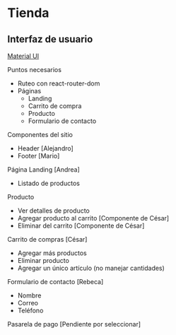 # Tienda

## Interfaz de usuario
[Material UI](https://mui.com/material-ui/react-button/)


Puntos necesarios
- Ruteo con react-router-dom
- Páginas
  - Landing
  - Carrito de compra
  - Producto
  - Formulario de contacto

Componentes del sitio
- Header [Alejandro]
- Footer [Mario]

Página Landing [Andrea]
- Listado de productos

Producto
- Ver detalles de producto
- Agregar producto al carrito [Componente de César]
- Eliminar del carrito [Componente de César]

Carrito de compras [César]
- Agregar más productos
- Eliminar producto
- Agregar un único artículo (no manejar cantidades)

Formulario de contacto [Rebeca]
- Nombre
- Correo
- Teléfono

Pasarela de pago
[Pendiente por seleccionar]
